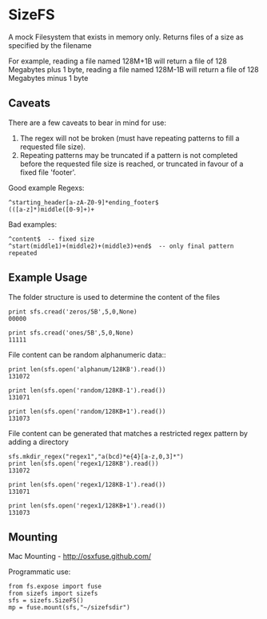SizeFS
======

A mock Filesystem that exists in memory only. Returns files of a size as
specified by the filename

For example, reading a file named 128M+1B will return a file of 128 Megabytes
plus 1 byte, reading a file named 128M-1B will return a file of 128 Megabytes
minus 1 byte

Caveats
-------

There are a few caveats to bear in mind for use:

1. The regex will not be broken (must have repeating patterns to fill a
   requested file size).
2. Repeating patterns may be truncated if a pattern is not completed before the
   requested file size is reached, or truncated in favour of a fixed file
   'footer'.

Good example Regexs:

    ^starting_header[a-zA-Z0-9]*ending_footer$
    (([a-z]*)middle([0-9]+)+

Bad examples:

    ^content$  -- fixed size
    ^start(middle1)+(middle2)+(middle3)+end$  -- only final pattern repeated

Example Usage
-------------

The folder structure is used to determine the content of the files

    print sfs.cread('zeros/5B',5,0,None)
    00000

    print sfs.cread('ones/5B',5,0,None)
    11111

File content can be random alphanumeric data::

    print len(sfs.open('alphanum/128KB').read())
    131072

    print len(sfs.open('random/128KB-1').read())
    131071

    print len(sfs.open('random/128KB+1').read())
    131073

File content can be generated that matches a restricted regex pattern by adding
a directory

    sfs.mkdir_regex("regex1","a(bcd)*e{4}[a-z,0,3]*")
    print len(sfs.open('regex1/128KB').read())
    131072

    print len(sfs.open('regex1/128KB-1').read())
    131071

    print len(sfs.open('regex1/128KB+1').read())
    131073

Mounting
--------

Mac Mounting - http://osxfuse.github.com/

Programmatic use:

    from fs.expose import fuse
    from sizefs import sizefs
    sfs = sizefs.SizeFS()
    mp = fuse.mount(sfs,"~/sizefsdir")

